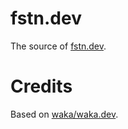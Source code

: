 # fstn.dev

The source of [fstn.dev](https://fstn.dev).

# Credits
Based on [waka/waka.dev](https://github.com/waka/waka.dev).